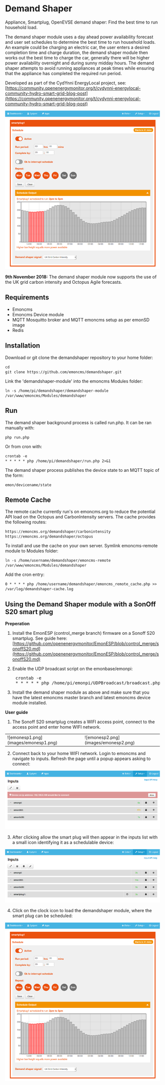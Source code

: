 # Demand Shaper

Appliance, Smartplug, OpenEVSE demand shaper: Find the best time to run household load.

The demand shaper module uses a day ahead power availability forecast and user set schedules to determine the best time to run household loads. An example could be charging an electric car, the user enters a desired completion time and charge duration, the demand shaper module then works out the best time to charge the car, generally there will be higher power availability overnight and during sunny midday hours. The demand shaper attempts to avoid running appliances at peak times while ensuring that the appliance has completed the required run period.

Developed as part of the CydYnni EnergyLocal project, see:
[https://community.openenergymonitor.org/t/cydynni-energylocal-community-hydro-smart-grid-blog-post](https://community.openenergymonitor.org/t/cydynni-energylocal-community-hydro-smart-grid-blog-post)

![demandshaper.png](images/demandshaper.png)

**9th November 2018:** The demand shaper module now supports the use of the UK grid carbon intensity and Octopus Agile forecasts.

## Requirements

- Emoncms
- Emoncms Device module
- MQTT Mosquitto broker and MQTT emoncms setup as per emonSD image
- Redis

## Installation 

Download or git clone the demandshaper repository to your home folder:

    cd
    git clone https://github.com/emoncms/demandshaper.git
    
Link the 'demandshaper-module' into the emoncms Modules folder:

    ln -s /home/pi/demandshaper/demandshaper-module /var/www/emoncms/Modules/demandshaper 
    
## Run

The demand shaper background process is called run.php. It can be ran manually with:

    php run.php

Or from cron with:

    crontab -e
    * * * * * php /home/pi/demandshaper/run.php 2>&1
    
The demand shaper process publishes the device state to an MQTT topic of the form:

    emon/devicename/state

## Remote Cache

The remote cache currently run's on emoncms.org to reduce the potential API load on the Octopus and CarbonIntensity servers. The cache provides the following routes:

    https://emoncms.org/demandshaper/carbonintensity
    https://emoncms.org/demandshaper/octopus

To install and use the cache on your own server. Symlink emoncms-remote module to Modules folder:

    ln -s /home/username/demandshaper/emoncms-remote /var/www/emoncms/Modules/demandshaper


Add the cron entry:

    0 * * * * php /home/username/demandshaper/emoncms_remote_cache.php >> /var/log/demandshaper-cache.log

## Using the Demand Shaper module with a SonOff S20 smart plug

**Preperation**

1. Install the EmonESP (control\_merge branch) firmware on a Sonoff S20 smartplug. See guide here:<br>[https://github.com/openenergymonitor/EmonESP/blob/control_merge/sonoffS20.md](https://github.com/openenergymonitor/EmonESP/blob/control_merge/sonoffS20.md)

2. Enable the UDP broadcast script on the emonbase/emonpi:

<pre>
    crontab -e
    * * * * * php /home/pi/emonpi/UDPBroadcast/broadcast.php 2>&1
</pre>

3. Install the demand shaper module as above and make sure that you have the latest emoncms master branch and latest emoncms device module installed.

**User guide**

1. The Sonoff S20 smartplug creates a WIFI access point, connect to the access point and enter home WIFI network.

<table><tr><td>
![emonesp1.png](images/emonesp1.png)
</td><td>
![emonesp2.png](images/emonesp2.png)
</td></tr></table>

2. Connect back to your home WIFI network. Login to emoncms and navigate to inputs. Refresh the page until a popup appears asking to connect:

![emoncms_allow.png](images/emoncms_allow.png)

3. After clicking allow the smart plug will then appear in the inputs list with a small icon identifying it as a schedulable device: 

![schedulericon.png](images/schedulericon.png)

4. Click on the clock icon to load the demandshaper module, where the smart plug can be scheduled:

![demandshaper.png](images/demandshaper.png)
